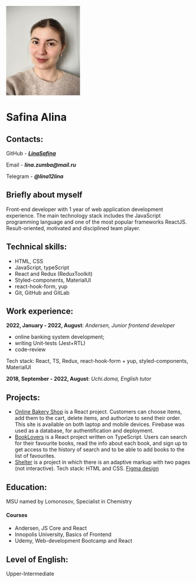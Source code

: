![My profile picture](https://github.com/LinaSafina/CV/blob/gh-pages/my%20profile%20picture2.jpg)

# **Safina Alina**

## Contacts:

GitHub - [**_LinaSafina_**](https://github.com/LinaSafina)

Email - **_lina.zumba@mail.ru_**

Telegram - **_@lina12lina_**

## Briefly about myself

Front-end developer with 1 year of web application development experience. The main technology stack includes the JavaScript programming language and one of the most popular frameworks ReactJS. Result-oriented, motivated and disciplined team player.

## Technical skills:

- HTML, CSS
- JavaScript, typeScript
- React and Redux (ReduxToolkit)
- Styled-components, MaterialUI
- react-hook-form, yup
- Git, GitHub and GitLab

## Work experience:

**2022, January - 2022, August**: _Andersen, Junior frontend developer_
- online banking system development;
- writing Unit-tests (Jest+RTL)
- code-review

Tech stack: React, TS, Redux, react-hook-form + yup, styled-components, MaterialUI

**2018, September - 2022, August**: _Uchi.doma, English tutor_

## Projects:

- [Online Bakery Shop](https://final-project-409c3.web.app/) is a React project. Customers can choose items, add them to the cart, delete items, and authorize to send their order. This site is available on both laptop and mobile devices. Firebase was used as a database, for authentification and deployment.
- [BookLovers](https://aston-project-f5a36.web.app) is a React project written on TypeScript. Users can search for their favourite books, read the info about each book, and sign up to get access to the history of search and to be able to add books to the list of favourites.
- [Shelter]( https://linasafina.github.io/Dog-Shelter/shelter/) is a project in which there is an adaptive markup with two pages (not interactive). Tech stack: HTML and CSS. [Figma design](https://www.figma.com/file/tKcmzkARtMUFQAR9VLdLkl/shelter-dom)

## Education:

MSU named by Lomonosov, Specialist in Chemistry

#### Courses
- Andersen, JS Core and React
- Innopolis University, Basics of Frontend
- Udemy, Web-development Bootcamp and React

## Level of English:

Upper-Intermediate
